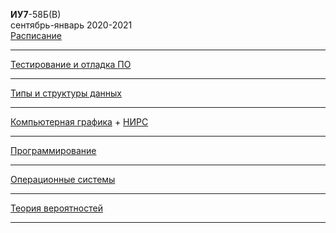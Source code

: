 **ИУ7**-58Б(В) \
сентябрь-январь 2020-2021 \
[Расписание](https://www.isot.bmstu.ru/a0x/documents/2edu/shedules/2020-2021/iu7-48-58-68-78-88-2.pdf)

____________________________________
[Тестирование и отладка ПО](testing_and_debugging.md)
____________________________________
[Типы и структуры данных](data_types_and_structures.md)
____________________________________
[Компьютерная графика](computer_graphics.md) + [НИРС](computer_graphics_nirs.md)
____________________________________
[Программирование](cpp.md)
____________________________________
[Операционные системы](os.md)
____________________________________
[Теория вероятностей](tv.md)
____________________________________

